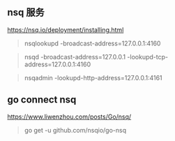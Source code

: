 ## nsq 服务

https://nsq.io/deployment/installing.html

> nsqlookupd -broadcast-address=127.0.0.1:4160

> nsqd -broadcast-address=127.0.0.1 -lookupd-tcp-address=127.0.0.1:4160

> nsqadmin -lookupd-http-address=127.0.0.1:4161

## go connect nsq

https://www.liwenzhou.com/posts/Go/nsq/

> go get -u github.com/nsqio/go-nsq